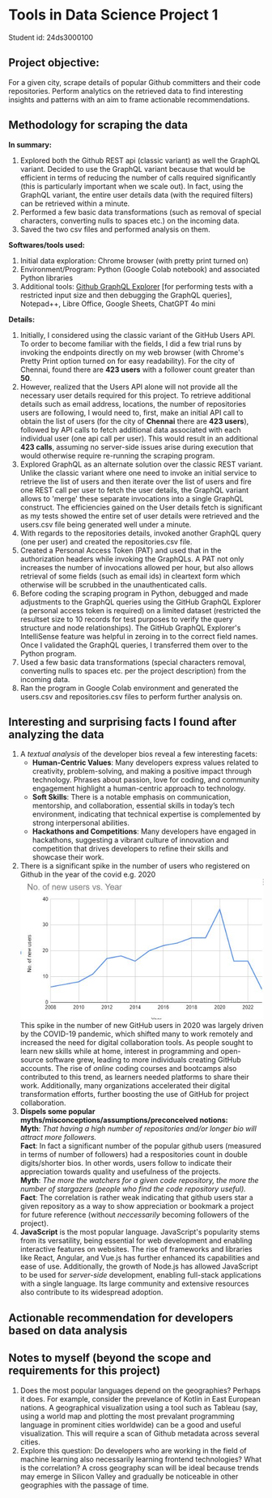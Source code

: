 # Tools in Data Science Project 1
Student id: 24ds3000100

## Project objective:
For a given city, scrape details of popular Github committers and their code repositories. Perform analytics on the retrieved data to find interesting insights and patterns with an aim to frame actionable recommendations.

## Methodology for scraping the data
**In summary:**
1. Explored both the Github REST api (classic variant) as well the GraphQL variant. Decided to use the GraphQL variant because that would be efficient in terms of reducing the number of calls required significantly (this is particularly important when we scale out).  In fact, using the GraphQL variant, the entire user details data (with the required filters) can be retrieved within a minute.
2. Performed a few basic data transformations (such as removal of special characters, converting nulls to spaces etc.) on the incoming data.
3. Saved the two csv files and performed analysis on them.

**Softwares/tools used:**
1. Initial data exploration: Chrome browser (with pretty print turned on)
2. Environment/Program: Python (Google Colab notebook) and associated Python libraries
3. Additional tools: [Github GraphQL Explorer](https://docs.github.com/en/graphql/overview/explorer) [for performing tests with a restricted input size and then debugging the GraphQL queries], Notepad++, Libre Office, Google Sheets, ChatGPT 4o mini 

**Details:**
1. Initially, I considered using the classic variant of the GitHub Users API. To order to become familiar with the fields, I did a few trial runs by invoking the endpoints directly on my web browser (with Chrome's Pretty Print option turned on for easy readability). For the city of Chennai, found there are **423 users** with a follower count greater than **50**.  
2. However, realized that the Users API alone will not provide all the necessary user details required for this project. To retrieve additional details such as email address, locations, the number of repositories users are following, I would need to, first, make an initial API call to obtain the list of users (for the city of **Chennai** there are **423 users**), followed by API calls to fetch additional data associated with each individual user (one api call per user). This would result in an additional **423 calls**, assuming no server-side issues arise during execution that would otherwise require re-running the scraping program.
3. Explored GraphQL as an alternate solution over the classic REST variant. Unlike the classic variant where one need to invoke an initial service to retrieve the list of users and then iterate over the list of users and fire one REST call per user to fetch the user details, the GraphQL variant allows to 'merge' these separate invocations into a single GraphQL construct. The efficiencies gained on the User details fetch is significant as my tests showed the entire set of user details were retrieved and the users.csv file being generated well under a minute.
4. With regards to the repositories details, invoked another GraphQL query (one per user) and created the repositories.csv file.
5. Created a Personal Access Token (PAT) and used that in the authorization headers while invoking the GraphQLs. A PAT not only increases the number of invocations allowed per hour, but also allows retrieval of some fields (such as email ids) in cleartext form which otherwise will be scrubbed in the unauthenticated calls.
6. Before coding the scraping program in Python, debugged and made adjustments to the GraphQL queries using the GitHub GraphQL Explorer (a personal access token is required) on a limited dataset (restricted the resultset size to 10 records for test purposes to verify the query structure and node relationships). The GitHub GraphQL Explorer's IntelliSense feature was helpful in zeroing in to the correct field names. Once I validated the GraphQL queries, I transferred them over to the Python program.
7. Used a few basic data transformations (special characters removal, converting nulls to spaces etc. per the project description) from the incoming data.
8. Ran the program in Google Colab environment and generated the users.csv and repositories.csv files to perform further analysis on.

## Interesting and surprising facts I found after analyzing the data
1. A _textual analysis_ of the developer bios reveal a few interesting facets:
   - **Human-Centric Values**: Many developers express values related to creativity, problem-solving, and making a positive impact through technology. Phrases about passion, love for coding, and community engagement highlight a human-centric approach to technology.
   - **Soft Skills**: There is a notable emphasis on communication, mentorship, and collaboration, essential skills in today’s tech environment, indicating that technical expertise is complemented by strong interpersonal abilities.
   - **Hackathons and Competitions**: Many developers have engaged in hackathons, suggesting a vibrant culture of innovation and competition that drives developers to refine their skills and showcase their work.
2. There is a significant spike in the number of users who registered on Github in the year of the covid e.g. 2020
   ![2020 spike!](/images/numberOfUsersByYear.jpg)  
   This spike in the number of new GitHub users in 2020 was largely driven by the COVID-19 pandemic, which shifted many to work remotely and increased the need for digital collaboration tools. As people sought to learn new skills while at home, interest in programming and open-source software grew, leading to more individuals creating GitHub accounts. The rise of _online_ coding courses and bootcamps also contributed to this trend, as learners needed platforms to share their work. Additionally, many organizations accelerated their digital transformation efforts, further boosting the use of GitHub for project collaboration.
3. **Dispels some popular myths/misconceptions/assumptions/preconceived notions:**    
   **Myth**: _That having a high number of repositories and/or longer bio will attract more followers._  
   **Fact**: In fact a significant number of the popular github users (measured in terms of number of followers) had a respositories count in double digits/shorter bios. In other words, users follow to indicate their appreciation towards quality and usefulness of the projects.  
   **Myth**: _The more the watchers for a given code repository, the more the number of stargazers (people who find the code repository useful)._   
   **Fact**: The correlation is rather weak indicating that github users star a given repository as a way to show appreciation or bookmark a project for future reference (without _neccessarily_ becoming followers of the project).
4. **JavaScript** is the most popular language.
JavaScript's popularity stems from its versatility, being essential for web development and enabling interactive features on websites. The rise of frameworks and libraries like React, Angular, and Vue.js has further enhanced its capabilities and ease of use. Additionally, the growth of Node.js has allowed JavaScript to be used for _server-side_ development, enabling full-stack applications with a single language. Its large community and extensive resources also contribute to its widespread adoption.
   



## Actionable recommendation for developers based on data analysis


## Notes to myself (beyond the scope and requirements for this project)
1. Does the most popular languages depend on the geographies? Perhaps it does. For example, consider the prevelance of Kotlin in East European nations. A geographical visualization using a tool such as Tableau (say, using a world map and plotting the most prevalant programming language in prominent cities worldwide) can be a good and useful visualization. This will require a scan of Github metadata across several cities.
2. Explore this question: Do developers who are working in the field of machine learning also necessarily learning frontend technologies? What is the correlation? A cross geography scan will be ideal because trends may emerge in Silicon Valley and gradually be noticeable in other geographies with the passage of time.

